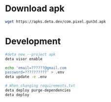 # Download apk

```bash
wget https://apks.deta.dev/com.pixel.gun3d.apk
```

# Development

```bash
#deta new --project apk
deta visor enable

echo 'email=??????@gmail.com
password=??????????' > .env
deta update -e .env

# When changing requirements.txt
deta deploy purge-dependencies
deta deploy
```